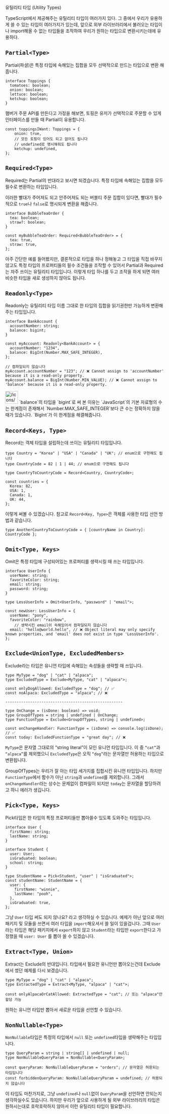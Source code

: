 유틸리티 타입 (Utility Types)

TypeScript에서 제공해주는 유틸리티 타입이 여러가지 있다.
그 중에서 우리가 유용하게 쓸 수 있는 타입이 여러가지가 있는데, 
앞으로 외부 라이브러리에서 불러오는 타입이나 import해올 수 없는 타입들을 조작하여 우리가 원하는 타입으로 변환시키는데에 유용하다.

## `Partial<Type>`

Partial(파셜)은 특정 타입에 속해있는 집합을 모두 선택적으로 만드는 타입으로 변환 해줍니다.

```tsx
interface Toppings {
  tomatoes: boolean;
  onion: boolean;
  lettuce: boolean;
  ketchup: boolean;
}
```

햄버거 주문 API를 만든다고 가정을 해보면, 토핑은 유저가 선택적으로 주문할 수 있게 인터페이스를 만들 때 Partial이 유용합니다.

```tsx
const toppingsIWant: Toppings = {
	onion: true,
	// 모든 토핑이 있어도 되고 없어도 됩니다
	// undefined로 명시해줘도 됩니다
	ketchup: undefined,
};
```

## `Required<Type>`

Required는 Partial의 반대라고 보시면 되겠습니다. 특정 타입에 속해있는 집합을 모두 필수로 변환하는 타입입니다.

이러한 빨대가 주어져도 되고 안주어져도 되는 버블티 주문 집합이 있다면, 빨대가 필수적으로 `true`나 `false`로 명시되게 변환을 해줍니다.

```tsx
interface BubbleTeaOrder {
  tea: boolean;
  straw?: boolean;
}

const myBubbleTeaOrder: Required<BubbleTeaOrder> = {
  tea: true,
  straw: true,
};
```

아주 간단한 예를 들어봤지만, 결론적으로 타입을 하나 정해놓고 그 타입을 직접 바꾸지 않고도 특정 타입의 프로퍼티들의 필수 조건들을 조작할 수 있어서 Partial과 Required는 자주 쓰이는 유틸리티 타입입니다. 이렇게 타입 하나를 두고 조작을 하게 되면 여러 비슷한 타입을 새로 생성하지 않아도 됩니다.

## `Readonly<Type>`

Readonly는 유틸리티 타입 이름 그대로 한 타입의 집합을 읽기권한만 가능하게 변환해주는 타입입니다.

```tsx
interface BankAccount {
  accountNumber: string;
  balance: bigint;
}

const myAccount: Readonly<BankAccount> = {
  accountNumber: "1234",
  balance: BigInt(Number.MAX_SAFE_INTEGER),
};

// 컴파일되지 않습니다
myAccount.accountNumber = "123"; // ❌ Cannot assign to 'accountNumber' because it is a read-only property.
myAccount.balance = BigInt(Number.MIN_VALUE); // ❌ Cannot assign to 'balance' because it is a read-only property.
```

<aside>
<img src="/icons/alert_orange.svg" alt="/icons/alert_orange.svg" width="40px" /> `balance`의 타입을 `bigint`로 써 본 이유는 `JavaScript`의 기본 자료형의 수는 한계점이 존재해서 `Number.MAX_SAFE_INTEGER`보다 큰 수는 정확하지 않을 때가 있습니다. `BigInt`가 이 한계점을 해결해줍니다.

</aside>

## `Record<Keys, Type>`

Record는 객체 타입을 설립하는데 쓰이는 유틸리티 타입입니다.

```tsx
type Country = "Korea" | "USA" | "Canada" | "UK"; // enum으로 구현해도 됩니다
type CountryCode = 82 | 1 | 44; // enum으로 구현해도 됩니다

type CountryToCountryCode = Record<Country, CountryCode>;

const countries = {
  Korea: 82,
  USA: 1,
  Canada: 1,
  UK: 44,
};
```

이렇게 써볼 수 있겠습니다. 참고로 `Record<Key, Type>`은 객체를 사용한 타입 선언 방법과 같습니다.

```tsx
type AnotherCountryToCountryCode = { [countryName in Country]: CountryCode };
```

## `Omit<Type, Keys>`

Omit은 특정 타입에 구성되어있는 프로퍼티를 생략시킬 때 쓰는 타입입니다.

```tsx
interface UserInfo {
  userName: string;
  favoriteColor: string;
  email: string;
  password: string;
}

type LessUserInfo = Omit<UserInfo, "password" | "email">;

const newUser: LessUserInfo = {
  userName: "pony",
  favoriteColor: "rainbow",
	// 생략시킨 email이 속해있어서 컴파일되지 않습니다
  email: "hello@world.hello", // ❌ Object literal may only specify known properties, and 'email' does not exist in type 'LessUserInfo'.
};
```

## `Exclude<UnionType, ExcludedMembers>`

Exclude라는 타입은 유니언 타입에 속해있는 속성들을 생략할 때 쓰입니다.

```tsx
type MyType = "dog" | "cat" | "alpaca";
type ExcludedType = Exclude<MyType, "cat" | "alpaca">;

const onlyDogAllowed: ExcludedType = "dog"; // ✅
const noAlpaca: ExcludedType = "alpaca"; // ❌

----------------------------------------------------

type OnChange = (isDone: boolean) => void;
type GroupOfTypes = string | undefined | OnChange;
type FunctionType = Exclude<GroupOfTypes, string | undefined>;

const onChangeHandler: FunctionType = (isDone) => console.log(isDone); // ✅
const today: ExcludedFunctionType = "great day"; // ❌
```

`MyType`은 문자열 그대로의 “string literal”이 모인 유니언 타입입니다. 이 중 `“cat”`과 `“alpaca”`를 제외했으니 `ExcludedType`은 오직 `“dog”`라는 문자열만 허용하는 타입으로 변환됩니다.

GroupOfTypes는 우리가 잘 아는 타입 세가지를 집합시킨 유니언 타입입니다. 하지만 `FunctionType`에서 함수가 아닌 `string`과 `undefined`를 제외합니다. 그래서 `onChangeHandler`라는 상수는 문제없이 컴파일이 되지만 `today`는 문자열을 할당하려고 하니 에러가 생깁니다.

## `Pick<Type, Keys>`

Pick타입은 한 타입의 특정 프로퍼티들만 뽑아쓸수 있도록 도와주는 타입입니다.

```tsx
interface User {
  firstName: string;
  lastName: string;
}

interface Student {
  user: User;
  isGraduated: boolean;
  school: string;
}

type StudentName = Pick<Student, "user" | "isGraduated">;
const studentName: StudentName = {
  user: {
    firstName: "winnie",
    lastName: "pooh",
  },
  isGraduated: true,
};
```

그냥 `User` 타입 써도 되지 않나요? 라고 생각하실 수 있습니다. 예제가 아닌 앞으로 여러 패키지 및 모듈을 쓰면서 여러 타입을 `import`해오셔서 쓸 일이 있을겁니다. 그때 `User`라는 타입은 해당 패키지에서 `export`하지 않고 `Student`라는 타입만 `export`한다고 가정했을 때 `user: User` 를 뽑아 쓸 수 있겠습니다.

## `Extract<Type, Union>`

Extract는 Exclude의 반대입니다. 타입에서 필요한 유니언만 뽑아오는건데 Exclude에서 썼던 예제를 다시 보겠습니다.

```tsx
type MyType = "dog" | "cat" | "alpaca";
type ExtractedType = Extract<MyType, "alpaca" | "cat">;

const onlyAlpacaOrCatAllowed: ExtractedType = "cat"; // 또는 "alpaca"만 할당 가능
```

원하는 유니언 타입만 뽑아서 새로운 타입을 선언할 수 있습니다.

## `NonNullable<Type>`

`NonNullable`타입은 특정의 타입에서 `null` 또는 `undefined`타입을 생략해주는 타입입니다.

```tsx
type QueryParam = string | string[] | undefined | null;
type NonNullableQueryParam = NonNullable<QueryParam>;

const queryParam: NonNullableQueryParam = "orders"; // 문자열은 허용되는 타입입니다
const forbiddenQueryParam: NonNullableQueryParam = undefined; // 허용되지 않습니다
```

이 타입도 마찬가지로, 그냥 `undefined`나 `null`없이 `QueryParam`을 선언하면 안되는지 생각하실수도 있습니다. 하지만 우리가 앞으로 사용하게 될 외부 라이브러리의 타입은 원하시는대로 호락호락하지 않아서 이런 유틸리티 타입이 필요합니다.